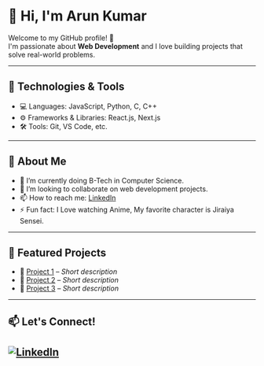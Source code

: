 # 👋 Hi, I'm Arun Kumar

Welcome to my GitHub profile! 🚀  
I'm passionate about **Web Development** and I love building projects that solve real-world problems.

---

## 🔧 Technologies & Tools  
- 💻 Languages: JavaScript, Python, C, C++  
- ⚙️ Frameworks & Libraries: React.js, Next.js  
- 🛠️ Tools: Git, VS Code, etc.

---

## 🌱 About Me  
- 🌟 I’m currently doing B-Tech in Computer Science.  
- 🤝 I’m looking to collaborate on web development projects.  
- 📫 How to reach me: [LinkedIn](https://www.linkedin.com/in/arun-kumar-812961381)  
- ⚡ Fun fact: I Love watching Anime, My favorite character is Jiraiya Sensei.
---

## 📂 Featured Projects  
- 🔹 [Project 1](#) – *Short description*  
- 🔹 [Project 2](#) – *Short description*  
- 🔹 [Project 3](#) – *Short description*

---

## 📫 Let's Connect!  
[![LinkedIn](https://img.shields.io/badge/LinkedIn-%230A66C2.svg?&logo=linkedin&logoColor=white)](https://www.linkedin.com/in/arun-kumar-812961381)
---

<!--
**ioarunkumar/ioarunkumar** is a ✨ _special_ ✨ repository because its `README.md` (this file) appears on your GitHub profile.

Here are some ideas to get you started:

- 🔭 I’m currently working on ...
- 🌱 I’m currently learning ...
- 👯 I’m looking to collaborate on ...
- 🤔 I’m looking for help with ...
- 💬 Ask me about ...
- 📫 How to reach me: ...
- 😄 Pronouns: ...
- ⚡ Fun fact: ...
-->
